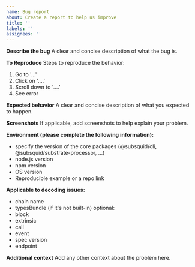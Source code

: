 ```yaml
---
name: Bug report
about: Create a report to help us improve
title: ''
labels: ''
assignees: ''
---
```


**Describe the bug** A clear and concise description of what the bug is.

**To Reproduce** Steps to reproduce the behavior:

1. Go to '...'
2. Click on '....'
3. Scroll down to '....'
4. See error

**Expected behavior** A clear and concise description of what you expected to
happen.

**Screenshots** If applicable, add screenshots to help explain your problem.

**Environment (please complete the following information):**

- specify the version of the core packages (@subsquid/cli,
  @subsquid/substrate-processor, ...)
- node.js version
- npm version
- OS version
- Reproducible example or a repo link

**Applicable to decoding issues:**

- chain name
- typesBundle (if it's not built-in) optional:
- block
- extrinsic
- call
- event
- spec version
- endpoint

**Additional context** Add any other context about the problem here.

